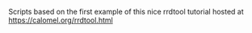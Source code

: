 Scripts based on the first example of this nice rrdtool tutorial hosted at
https://calomel.org/rrdtool.html
